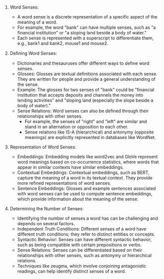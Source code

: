 1. Word Senses:
    
    - A word sense is a discrete representation of a specific aspect of the meaning of a word.
    - For example, the word "bank" can have multiple senses, such as "a financial institution" or "a sloping land beside a body of water."
    - Each sense is represented with a superscript to differentiate them, e.g., bank1 and bank2, mouse1 and mouse2.
2. Deﬁning Word Senses:
    
    - Dictionaries and thesauruses offer different ways to define word senses.
    - Glosses: Glosses are textual definitions associated with each sense. They are written for people and provide a general understanding of the sense.
    - Example: The glosses for two senses of "bank" could be "financial institution that accepts deposits and channels the money into lending activities" and "sloping land (especially the slope beside a body of water)."
    - Sense Relations: Word senses can also be defined through their relationships with other senses.
        - For example, the senses of "right" and "left" are similar and stand in an alternation or opposition to each other.
        - Sense relations like IS-A (hierarchical) and antonymy (opposite meanings) are explicitly represented in databases like WordNet.
3. Representation of Word Senses:
    
    - Embeddings: Embedding models like word2vec and GloVe represent word meanings based on co-occurrence statistics, where words that appear in similar contexts have similar embeddings.
    - Contextual Embeddings: Contextual embeddings, such as BERT, capture the meaning of a word in its textual context. They provide more refined representations of word senses.
    - Sentence Embeddings: Glosses and example sentences associated with word senses can be used to compute sentence embeddings, which provide information about the meaning of the sense.
4. Determining the Number of Senses:
    
    - Identifying the number of senses a word has can be challenging and depends on several factors.
    - Independent Truth Conditions: Different senses of a word have different truth conditions; they refer to distinct entities or concepts.
    - Syntactic Behavior: Senses can have different syntactic behavior, such as being compatible with certain prepositions or verbs.
    - Sense Relations: Senses can be differentiated based on their relationships with other senses, such as antonymy or hierarchical relations.
    - Techniques like zeugma, which involve conjoining antagonistic readings, can help identify distinct senses of a word.